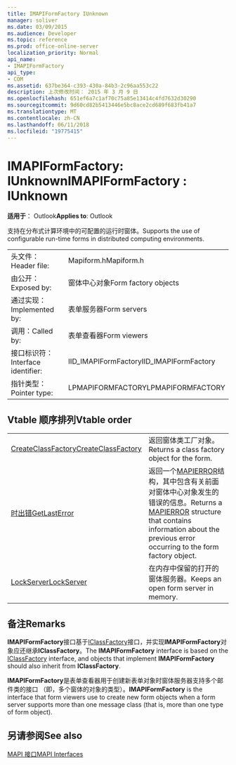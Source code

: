 ```yaml
---
title: IMAPIFormFactory IUnknown
manager: soliver
ms.date: 03/09/2015
ms.audience: Developer
ms.topic: reference
ms.prod: office-online-server
localization_priority: Normal
api_name:
- IMAPIFormFactory
api_type:
- COM
ms.assetid: 637be364-c393-430a-84b3-2c96aa553c22
description: 上次修改时间： 2015 年 3 月 9 日
ms.openlocfilehash: 651ef6a7c1af70c75a85e13414c4fd7632d30290
ms.sourcegitcommit: 9d60cd82b5413446e5bc8ace2cd689f683fb41a7
ms.translationtype: MT
ms.contentlocale: zh-CN
ms.lasthandoff: 06/11/2018
ms.locfileid: "19775415"
---
```

# <a name="imapiformfactory--iunknown"></a><span data-ttu-id="ce0f0-103">IMAPIFormFactory: IUnknown</span><span class="sxs-lookup"><span data-stu-id="ce0f0-103">IMAPIFormFactory : IUnknown</span></span>

  
  
<span data-ttu-id="ce0f0-104">**适用于**： Outlook</span><span class="sxs-lookup"><span data-stu-id="ce0f0-104">**Applies to**: Outlook</span></span> 
  
<span data-ttu-id="ce0f0-105">支持在分布式计算环境中的可配置的运行时窗体。</span><span class="sxs-lookup"><span data-stu-id="ce0f0-105">Supports the use of configurable run-time forms in distributed computing environments.</span></span> 
  
|||
|:-----|:-----|
|<span data-ttu-id="ce0f0-106">头文件：</span><span class="sxs-lookup"><span data-stu-id="ce0f0-106">Header file:</span></span>  <br/> |<span data-ttu-id="ce0f0-107">Mapiform.h</span><span class="sxs-lookup"><span data-stu-id="ce0f0-107">Mapiform.h</span></span>  <br/> |
|<span data-ttu-id="ce0f0-108">由公开：</span><span class="sxs-lookup"><span data-stu-id="ce0f0-108">Exposed by:</span></span>  <br/> |<span data-ttu-id="ce0f0-109">窗体中心对象</span><span class="sxs-lookup"><span data-stu-id="ce0f0-109">Form factory objects</span></span>  <br/> |
|<span data-ttu-id="ce0f0-110">通过实现：</span><span class="sxs-lookup"><span data-stu-id="ce0f0-110">Implemented by:</span></span>  <br/> |<span data-ttu-id="ce0f0-111">表单服务器</span><span class="sxs-lookup"><span data-stu-id="ce0f0-111">Form servers</span></span>  <br/> |
|<span data-ttu-id="ce0f0-112">调用：</span><span class="sxs-lookup"><span data-stu-id="ce0f0-112">Called by:</span></span>  <br/> |<span data-ttu-id="ce0f0-113">表单查看器</span><span class="sxs-lookup"><span data-stu-id="ce0f0-113">Form viewers</span></span>  <br/> |
|<span data-ttu-id="ce0f0-114">接口标识符：</span><span class="sxs-lookup"><span data-stu-id="ce0f0-114">Interface identifier:</span></span>  <br/> |<span data-ttu-id="ce0f0-115">IID_IMAPIFormFactory</span><span class="sxs-lookup"><span data-stu-id="ce0f0-115">IID_IMAPIFormFactory</span></span>  <br/> |
|<span data-ttu-id="ce0f0-116">指针类型：</span><span class="sxs-lookup"><span data-stu-id="ce0f0-116">Pointer type:</span></span>  <br/> |<span data-ttu-id="ce0f0-117">LPMAPIFORMFACTORY</span><span class="sxs-lookup"><span data-stu-id="ce0f0-117">LPMAPIFORMFACTORY</span></span>  <br/> |
   
## <a name="vtable-order"></a><span data-ttu-id="ce0f0-118">Vtable 顺序排列</span><span class="sxs-lookup"><span data-stu-id="ce0f0-118">Vtable order</span></span>

|||
|:-----|:-----|
|[<span data-ttu-id="ce0f0-119">CreateClassFactory</span><span class="sxs-lookup"><span data-stu-id="ce0f0-119">CreateClassFactory</span></span>](imapiformfactory-createclassfactory.md) <br/> |<span data-ttu-id="ce0f0-120">返回窗体类工厂对象。</span><span class="sxs-lookup"><span data-stu-id="ce0f0-120">Returns a class factory object for the form.</span></span>  <br/> |
|[<span data-ttu-id="ce0f0-121">时出错</span><span class="sxs-lookup"><span data-stu-id="ce0f0-121">GetLastError</span></span>](imapiformfactory-getlasterror.md) <br/> |<span data-ttu-id="ce0f0-122">返回一个[MAPIERROR](mapierror.md)结构，其中包含有关前面对窗体中心对象发生的错误的信息。</span><span class="sxs-lookup"><span data-stu-id="ce0f0-122">Returns a [MAPIERROR](mapierror.md) structure that contains information about the previous error occurring to the form factory object.</span></span>  <br/> |
|[<span data-ttu-id="ce0f0-123">LockServer</span><span class="sxs-lookup"><span data-stu-id="ce0f0-123">LockServer</span></span>](imapiformfactory-lockserver.md) <br/> |<span data-ttu-id="ce0f0-124">在内存中保留的打开的窗体服务器。</span><span class="sxs-lookup"><span data-stu-id="ce0f0-124">Keeps an open form server in memory.</span></span>  <br/> |
   
## <a name="remarks"></a><span data-ttu-id="ce0f0-125">备注</span><span class="sxs-lookup"><span data-stu-id="ce0f0-125">Remarks</span></span>

<span data-ttu-id="ce0f0-126">**IMAPIFormFactory**接口基于[IClassFactory](http://msdn.microsoft.com/en-us/library/ms694364%28VS.85%29.aspx)接口，并实现**IMAPIFormFactory**对象应还继承**IClassFactory**。</span><span class="sxs-lookup"><span data-stu-id="ce0f0-126">The **IMAPIFormFactory** interface is based on the [IClassFactory](http://msdn.microsoft.com/en-us/library/ms694364%28VS.85%29.aspx) interface, and objects that implement **IMAPIFormFactory** should also inherit from **IClassFactory**.</span></span>
  
 <span data-ttu-id="ce0f0-127">**IMAPIFormFactory**是表单查看器用于创建新表单对象时窗体服务器支持多个邮件类的接口 （即，多个窗体的对象的类型）。</span><span class="sxs-lookup"><span data-stu-id="ce0f0-127">**IMAPIFormFactory** is the interface that form viewers use to create new form objects when a form server supports more than one message class (that is, more than one type of form object).</span></span> 
  
## <a name="see-also"></a><span data-ttu-id="ce0f0-128">另请参阅</span><span class="sxs-lookup"><span data-stu-id="ce0f0-128">See also</span></span>



[<span data-ttu-id="ce0f0-129">MAPI 接口</span><span class="sxs-lookup"><span data-stu-id="ce0f0-129">MAPI Interfaces</span></span>](mapi-interfaces.md)


